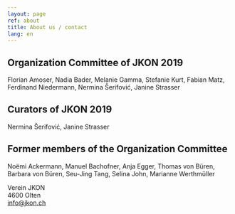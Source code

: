 ```yaml
---
layout: page
ref: about
title: About us / contact
lang: en
---
```


## Organization Committee of JKON 2019

Florian Amoser, Nadia Bader, Melanie Gamma, Stefanie Kurt, Fabian Matz, Ferdinand Niedermann, Nermina Šerifović, Janine Strasser

## Curators of JKON 2019

Nermina Šerifović, Janine Strasser

## Former members of the Organization Committee

Noëmi Ackermann, Manuel Bachofner, Anja Egger, Thomas von Büren, Barbara von Büren, Seu-Jing Tang, Selina John, Marianne Werthmüller

Verein JKON  
4600 Olten  
[info@jkon.ch](mailto:info@jkon.ch)
